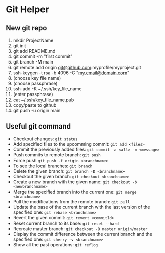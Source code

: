# Git Helper
## New git repo
1. mkdir ProjectName
2. git init
3. git add README.md
4. git commit -m "first commit"
5. git branch -M main
6. git remote add origin git@github.com:myprofile/myproject.git
7. ssh-keygen -t rsa -b 4096 -C "my.email@domain.com"
8. (choose key file name)
9. (choose passphrase)
10. ssh-add -K ~/.ssh/key_file_name
11. (enter passphrase)
12. cat ~/.ssh/key_file_name.pub
13. copy/paste to github
14. git push -u origin main

## Useful git command
- Checkout changes: `git status`
- Add specified files to the upcomming commit: `git add <files>`
- Commit the previously added files: `git commit -a <all> -m <message>`
- Push commits to remote branch: `git push`
- Force push `git push -f origin <branchname>`
- To see the local branches: `git branch`
- Delete the given branch: `git branch -D <branchname>`
- Checkout the given branch: `git checkout <branchname>`
- Create a new branch with the given name: `git checkout -b <newbranchname>`
- Merge the specified branch into the current one: `git merge <branchname>`
- Pull the modifications from the remote branch: `git pull`
- Update the base of the current branch with the last version of the specified one: `git rebase <branchname>`
- Revert the given commit: `git revert <commitId>`
- Reset current branch to its base: `git reset --hard`
- Recreate master branch: `git checkout -B master origin/master`
- Display the commit difference between the current branch and the specified one: `git cherry -v <branchname>`
- Show all the past operations: `git reflog`
